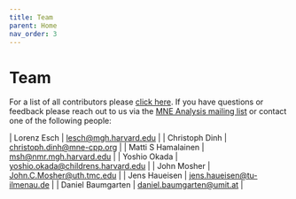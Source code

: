 ```yaml
---
title: Team
parent: Home
nav_order: 3
---
```

# Team

For a list of all contributors please [click here](https://github.com/mne-tools/mne-cpp/graphs/contributors). If you have questions or feedback please reach out to us via the [MNE Analysis mailing list](https://mail.nmr.mgh.harvard.edu/mailman/listinfo/mne_analysis) or contact one of the following people:

| Lorenz Esch | <lesch@mgh.harvard.edu> |
| Christoph Dinh | <christoph.dinh@mne-cpp.org> |
| Matti S Hamalainen | <msh@nmr.mgh.harvard.edu> |
| Yoshio Okada | <yoshio.okada@childrens.harvard.edu> |
| John Mosher | <John.C.Mosher@uth.tmc.edu> |
| Jens Haueisen | <jens.haueisen@tu-ilmenau.de> |
| Daniel Baumgarten | <daniel.baumgarten@umit.at> |